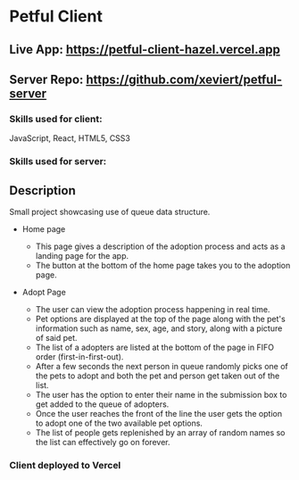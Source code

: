 # Petful Client

## Live App: https://petful-client-hazel.vercel.app
## Server Repo: https://github.com/xeviert/petful-server

### Skills used for client:
JavaScript, React, HTML5, CSS3

### Skills used for server: 


## Description
Small project showcasing use of queue data structure. 


+ Home page
    + This page gives a description of the adoption process and acts as a landing page for the app.
    + The button at the bottom of the home page takes you to the adoption page.

+ Adopt Page
    + The user can view the adoption process happening in real time.
    + Pet options are displayed at the top of the page along with the pet's information such as name, sex, age, and story, along with a picture of said pet.
    + The list of a adopters are listed at the bottom of the page in FIFO order (first-in-first-out).
    + After a few seconds the next person in queue randomly picks one of the pets to adopt and both the pet and person get taken out of the list. 
    + The user has the option to enter their name in the submission box to get added to the queue of adopters. 
    + Once the user reaches the front of the line the user gets the option to adopt one of the two available pet options.
    + The list of people gets replenished by an array of random names so the list can effectively go on forever.


### Client deployed to Vercel

